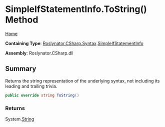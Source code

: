 <a name="_top"></a>

# SimpleIfStatementInfo\.ToString\(\) Method

[Home](../../../../../README.md#_top)

**Containing Type**: [Roslynator.CSharp.Syntax](../../README.md#_top)\.[SimpleIfStatementInfo](../README.md#_top)

**Assembly**: Roslynator\.CSharp\.dll

## Summary

Returns the string representation of the underlying syntax, not including its leading and trailing trivia\.

```csharp
public override string ToString()
```

### Returns

System\.[String](https://docs.microsoft.com/en-us/dotnet/api/system.string)

